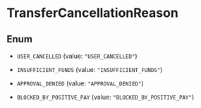 

# TransferCancellationReason

## Enum


* `USER_CANCELLED` (value: `"USER_CANCELLED"`)

* `INSUFFICIENT_FUNDS` (value: `"INSUFFICIENT_FUNDS"`)

* `APPROVAL_DENIED` (value: `"APPROVAL_DENIED"`)

* `BLOCKED_BY_POSITIVE_PAY` (value: `"BLOCKED_BY_POSITIVE_PAY"`)



